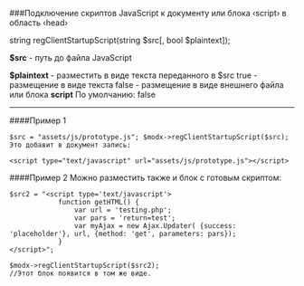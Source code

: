 ###Подключение скриптов JavaScript к документу или блока ‹script› в область ‹head›

string regClientStartupScript(string $src[, bool $plaintext]);

**$src** - путь до файла JavaScript

**$plaintext** - разместить в виде текста переданного в $src
true - размещение в виде текста
false - размещение в виде внешнего файла или блока **script**
По умолчанию: false

***

####Пример 1

	$src = "assets/js/prototype.js"; $modx->regClientStartupScript($src);
	Это добавит в документ запись:

	<script type="text/javascript" url="assets/js/prototype.js"></script>

####Пример 2
Можно разместить также и блок с готовым скриптом:

	$src2 = "<script type='text/javascript'>
				function getHTML() { 
					var url = 'testing.php'; 
					var pars = 'return=test'; 
					var myAjax = new Ajax.Updater( {success: 'placeholder'}, url, {method: 'get', parameters: pars}); 
				} 
	</script>"; 
	
	$modx->regClientStartupScript($src2);
	//Этот блок появится в том же виде.